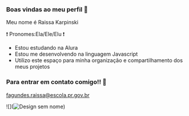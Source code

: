 ### Boas vindas ao meu perfil 🎀

Meu nome é Raissa Karpinski

❗ Pronomes:Ela/Ele/Elu ❗

- Estou estudando na Alura
- Estou me desenvolvendo na linguagem Javascript
- Utilizo este espaço para minha organização e compartilhamento dos meus projetos

### Para entrar em contato comigo!! 💌
fagundes.raissa@escola.pr.gov.br

![](![Design sem nome](https://github.com/Lylucyy/Lylucyy/assets/133783569/b802ce18-97d2-4a96-b38e-055ee556dc73)) 
